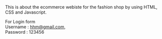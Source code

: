 This is about the ecommerce webiste for the fashion shop by using HTML, CSS and Javascript.

For Login form             
Username : hhm@gmail.com,  
Password : 123456
